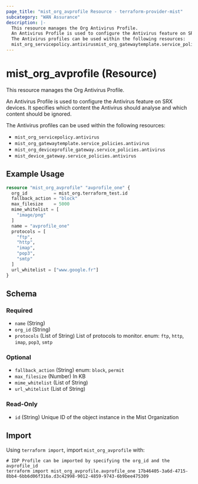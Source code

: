```yaml
---
page_title: "mist_org_avprofile Resource - terraform-provider-mist"
subcategory: "WAN Assurance"
description: |-
  This resource manages the Org Antivirus Profile.
  An Antivirus Profile is used to configure the Antivirus feature on SRX devices. It specifies which content the Antivirus should analyse and which content should be ignored.
  The Antivirus profiles can be used within the following resources:
  mist_org_servicepolicy.antivirusmist_org_gatewaytemplate.service_policies.antivirusmist_org_deviceprofile_gateway.service_policies.antivirusmist_device_gateway.service_policies.antivirus
---
```


# mist_org_avprofile (Resource)

This resource manages the Org Antivirus Profile.

An Antivirus Profile is used to configure the Antivirus feature on SRX devices. It specifies which content the Antivirus should analyse and which content should be ignored.

The Antivirus profiles can be used within the following resources: 
 * `mist_org_servicepolicy.antivirus` 
 * `mist_org_gatewaytemplate.service_policies.antivirus` 
 * `mist_org_deviceprofile_gateway.service_policies.antivirus` 
 * `mist_device_gateway.service_policies.antivirus`


## Example Usage

```terraform
resource "mist_org_avprofile" "avprofile_one" {
  org_id          = mist_org.terraform_test.id
  fallback_action = "block"
  max_filesize    = 5000
  mime_whitelist = [
    "image/png"
  ]
  name = "avprofile_one"
  protocols = [
    "ftp",
    "http",
    "imap",
    "pop3",
    "smtp"
  ]
  url_whitelist = ["www.google.fr"]
}
```

<!-- schema generated by tfplugindocs -->
## Schema

### Required

- `name` (String)
- `org_id` (String)
- `protocols` (List of String) List of protocols to monitor. enum: `ftp`, `http`, `imap`, `pop3`, `smtp`

### Optional

- `fallback_action` (String) enum: `block`, `permit`
- `max_filesize` (Number) In KB
- `mime_whitelist` (List of String)
- `url_whitelist` (List of String)

### Read-Only

- `id` (String) Unique ID of the object instance in the Mist Organization



## Import
Using `terraform import`, import `mist_org_avprofile` with:
```shell
# IDP Profile can be imported by specifying the org_id and the avprofile_id
terraform import mist_org_avprofile.avprofile_one 17b46405-3a6d-4715-8bb4-6bb6d06f316a.d3c42998-9012-4859-9743-6b9bee475309
```